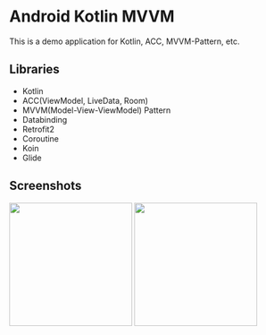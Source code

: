 # Android Kotlin MVVM
This is a demo application for Kotlin, ACC, MVVM-Pattern, etc.
## Libraries
- Kotlin
- ACC(ViewModel, LiveData, Room)
- MVVM(Model-View-ViewModel) Pattern
- Databinding
- Retrofit2
- Coroutine
- Koin
- Glide

## Screenshots
<div>
<img src ="https://user-images.githubusercontent.com/42951723/54487986-a84c7280-48df-11e9-8ef4-42d6d039b5e4.png" width="220"/> 
<img src ="https://user-images.githubusercontent.com/42951723/54487993-c9ad5e80-48df-11e9-8923-79f178eeca29.png" width="220"/>
</div>
